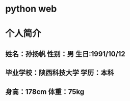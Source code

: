 # python web
# 个人简介
## 姓名：孙扬帆               性别：男        生日:1991/10/12
## 毕业学校：陕西科技大学       学历：本科
## 身高：178cm               体重：75kg


